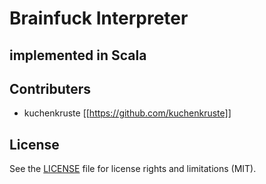 
# Brainfuck Interpreter

## implemented in Scala

## Contributers

- kuchenkruste [[https://github.com/kuchenkruste]]

## License

See the [LICENSE](LICENSE.md) file for license rights and limitations (MIT).
